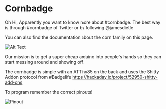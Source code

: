 # Cornbadge

Oh Hi, Apparently you want to know more about #cornbadge. 
The best way is through #cornbadge of Twitter or by following @jamesdietle

You can also find the documentation about the corn family on this page.

![Alt Text](https://media.giphy.com/media/8vsXLkwovwyhi4owrf/giphy.gif)

Our mission is to get a super cheap arduino into people's hands so they can start messing around and showing off.

The cornbadge is simple with an ATTiny85 on the back and uses the Shitty Addon protocol from #Badgelife
https://hackaday.io/project/52950-shitty-add-ons

To program remember the correct pinouts!

![Pinout](https://i.imgur.com/Mw303TK.jpg)

